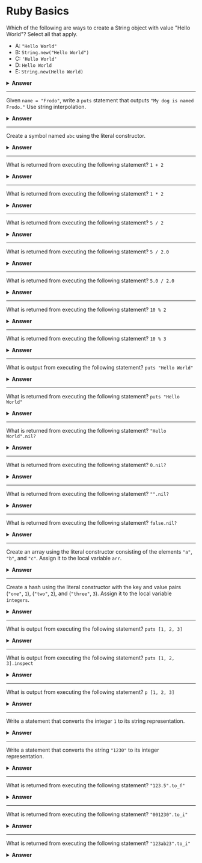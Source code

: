# Ruby Basics

Which of the following are ways to create a String object with value "Hello World"? Select all that apply.
- A: `"Hello World"`
- B: `String.new("Hello World")`
- C: `'Hello World'`
- D: `Hello World`
- E: `String.new(Hello World)`

<details><summary><b>Answer</b></summary>
<p>

A, B, C

</p>
</details>

---

Given `name = "Frodo"`, write a `puts` statement that outputs `"My dog is named Frodo."` Use string interpolation.

<details><summary><b>Answer</b></summary>
<p>

`puts "My dog is named #{name}.`

</p>
</details>

---

Create a symbol named `abc` using the literal constructor.

<details><summary><b>Answer</b></summary>
<p>

`:abc`

</p>
</details>

---

What is returned from executing the following statement? `1 + 2`

<details><summary><b>Answer</b></summary>
<p>

`3`

</p>
</details>

---

What is returned from executing the following statement? `1 * 2`

<details><summary><b>Answer</b></summary>
<p>

`2`

</p>
</details>

---

What is returned from executing the following statement? `5 / 2`

<details><summary><b>Answer</b></summary>
<p>

`2`

</p>
</details>

---

What is returned from executing the following statement? `5 / 2.0`

<details><summary><b>Answer</b></summary>
<p>

`2.5`

</p>
</details>

---

What is returned from executing the following statement? `5.0 / 2.0`

<details><summary><b>Answer</b></summary>
<p>

`2.5`

</p>
</details>

---

What is returned from executing the following statement? `10 % 2`

<details><summary><b>Answer</b></summary>
<p>

`0`

</p>
</details>

---

What is returned from executing the following statement? `10 % 3`

<details><summary><b>Answer</b></summary>
<p>

`1`

</p>
</details>

---

What is output from executing the following statement? `puts "Hello World"`

<details><summary><b>Answer</b></summary>
<p>

`"Hello World"`

</p>
</details>

---

What is returned from executing the following statement? `puts "Hello World"`

<details><summary><b>Answer</b></summary>
<p>

`nil`

</p>
</details>

---

What is returned from executing the following statement? `"Hello World".nil?`

<details><summary><b>Answer</b></summary>
<p>

`false`

</p>
</details>

---

What is returned from executing the following statement? `0.nil?`

<details><summary><b>Answer</b></summary>
<p>

`false`

</p>
</details>

---

What is returned from executing the following statement? `"".nil?`

<details><summary><b>Answer</b></summary>
<p>

`false`

</p>
</details>

---

What is returned from executing the following statement? `false.nil?`

<details><summary><b>Answer</b></summary>
<p>

`false`

</p>
</details>

---

Create an array using the literal constructor consisting of the elements `"a"`, `"b"`, and `"c"`. Assign it to the local variable `arr`.

<details><summary><b>Answer</b></summary>
<p>

`arr = ["a", "b", "c"]`

</p>
</details>

---

Create a hash using the literal constructor with the key and value pairs (`"one"`, `1`), (`"two"`, `2`), and (`"three"`, `3`). Assign it to the local variable `integers`.

<details><summary><b>Answer</b></summary>
<p>

`integers = {"one" => 1, "two" => 2, "three" => 3}`

</p>
</details>

---

What is output from executing the following statement? `puts [1, 2, 3]`

<details><summary><b>Answer</b></summary>
<p>

```
1
2
3
```

</p>
</details>

---

What is output from executing the following statement? `puts [1, 2, 3].inspect`

<details><summary><b>Answer</b></summary>
<p>

`[1, 2, 3]`

</p>
</details>

---

What is output from executing the following statement? `p [1, 2, 3]`

<details><summary><b>Answer</b></summary>
<p>

`[1, 2, 3]`

</p>
</details>

---

Write a statement that converts the integer `1` to its string representation.

<details><summary><b>Answer</b></summary>
<p>

`1.to_s`

</p>
</details>

---

Write a statement that converts the string `"1230"` to its integer representation. 

<details><summary><b>Answer</b></summary>
<p>

`"1230".to_i`

</p>
</details>

---

What is returned from executing the following statement? `"123.5".to_f"`

<details><summary><b>Answer</b></summary>
<p>

`123.5`

</p>
</details>

---

What is returned from executing the following statement? `"001230".to_i"`

<details><summary><b>Answer</b></summary>
<p>

`1230`

</p>
</details>

---

What is returned from executing the following statement? `"123ab23".to_i"`

<details><summary><b>Answer</b></summary>
<p>

`123`

</p>
</details>
